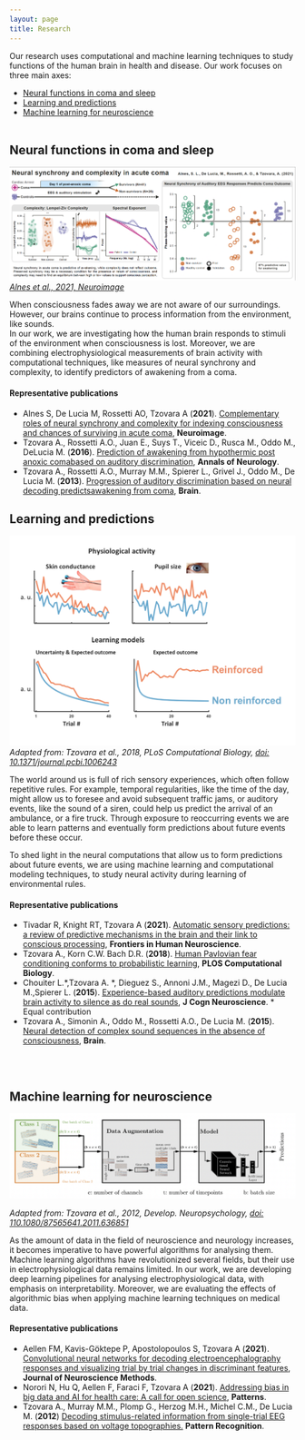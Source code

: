 ```yaml
---
layout: page
title: Research
---
```



Our research uses computational and machine learning techniques to study functions of the human brain in health and disease. Our work focuses on three main axes:

* [Neural functions in coma and sleep](#neural-functions-in-coma-and-sleep)
* [Learning and predictions](#learning-and-predictions)
* [Machine learning for neuroscience](#machine-learning-for-neuroscience)
<br/><br/>
## Neural functions in coma and sleep

![Graphical Abstract Alnes et al., 2021](https://raw.githubusercontent.com/aath0/aath0.github.io/master/assets/img/Alnes2021_GA.png)
*[Alnes et al., 2021, Neuroimage](https://www.sciencedirect.com/science/article/pii/S1053811921009113)*

When consciousness fades away we are not aware of our surroundings. However, our brains continue to process information from the environment, like sounds. <br/>
In our work, we are investigating how the human brain responds to stimuli of the environment when consciousness is lost. Moreover, we are combining electrophysiological measurements of brain activity with computational techniques, like measures of neural synchrony and complexity, to identify predictors of awakening from a coma.<br/>

#### Representative publications
* Alnes S, De Lucia M, Rossetti AO, Tzovara A (**2021**). [Complementary roles of neural synchrony and complexity for indexing consciousness and chances of surviving in acute coma](https://www.sciencedirect.com/science/article/pii/S1053811921009113), **Neuroimage**.
* Tzovara A., Rossetti A.O., Juan E., Suys T., Viceic D., Rusca M., Oddo M., DeLucia M. (**2016**). [Prediction of awakening from hypothermic post anoxic comabased on auditory discrimination](https://onlinelibrary.wiley.com/doi/full/10.1002/ana.24622), **Annals of Neurology**.
* Tzovara A., Rossetti A.O., Murray M.M., Spierer L., Grivel J., Oddo M., De Lucia M. (**2013**). [Progression of auditory discrimination based on neural decoding predictsawakening from coma](https://academic.oup.com/brain/article/136/1/81/430538), **Brain**.


## Learning and predictions

![Modeling associative learning](https://raw.githubusercontent.com/ccneuro/ccneuro.github.io/master/assets/img/posts/Models.png)
*Adapted from: Tzovara et al., 2018, PLoS Computational Biology, [doi: 10.1371/journal.pcbi.1006243]( https://doi.org/10.1371/journal.pcbi.1006243)*

The world around us is full of rich sensory experiences, which often follow repetitive rules. For example, temporal
regularities, like the time of the day, might allow us to foresee and avoid subsequent traffic jams, or auditory events,
like the sound of a siren, could help us predict the arrival of an ambulance, or a fire truck. Through exposure to
reoccurring events we are able to learn patterns and eventually form predictions about future events before these
occur. <br/>

To shed light in the neural computations that allow us to form predictions about future events, we are using machine learning and computational modeling techniques, to study neural activity during learning of environmental rules.

#### Representative publications
* Tivadar R, Knight RT, Tzovara A (**2021**). [Automatic sensory predictions: a review of predictive mechanisms in the brain and their link to conscious processing](https://www.frontiersin.org/articles/10.3389/fnhum.2021.702520/full), **Frontiers in Human Neuroscience**.
* Tzovara A., Korn C.W. Bach D.R. (**2018**). [Human Pavlovian fear conditioning conforms to probabilistic learning](https://journals.plos.org/ploscompbiol/article?id=10.1371/journal.pcbi.1006243), **PLOS Computational Biology**.
* Chouiter L.*,Tzovara A. *, Dieguez S., Annoni J.M., Magezi D., De Lucia M.,Spierer L. (**2015**). [Experience-based auditory predictions modulate brain activity to silence as do real sounds](https://www.mitpressjournals.org/doi/full/10.1162/jocn_a_00835), **J Cogn Neuroscience**. * Equal contribution
* Tzovara A., Simonin A., Oddo M., Rossetti A.O., De Lucia M. (**2015**). [Neural detection of complex sound sequences in the absence of consciousness](https://academic.oup.com/brain/article-lookup/doi/10.1093/brain/awv041), **Brain**.

<br/><br/>
## Machine learning for neuroscience

![Single trial EEG analysis](https://raw.githubusercontent.com/aath0/aath0.github.io/master/assets/img/Aellen2021.png)

*Adapted from: Tzovara et al., 2012, Develop. Neuropsychology, [doi: 110.1080/87565641.2011.636851](http://dx.doi.org/10.1080/87565641.2011.636851)*

As the amount of data in the field of neuroscience and neurology increases, it becomes imperative to have powerful algorithms for analysing them. Machine learning algorithms have revolutionized several fields, but their use in electrophysiological data remains limited. In our work, we are developing deep learning pipelines for analysing electrophysiological data, with emphasis on interpretability. Moreover, we are evaluating the effects of algorithmic bias when applying machine learning techniques on medical data. 

#### Representative publications
* Aellen FM, Kavis-Göktepe P, Apostolopoulos S, Tzovara A (**2021**). [Convolutional neural networks for decoding electroencephalography responses and visualizing trial by trial changes in discriminant features](https://www.sciencedirect.com/science/article/pii/S0165027021003022), **Journal of Neuroscience Methods**.
* Norori N, Hu Q, Aellen F, Faraci F, Tzovara A (**2021**). [Addressing bias in big data and AI for health care: A call for open science](https://www.cell.com/patterns/fulltext/S2666-3899(21)00202-6), **Patterns**.
* Tzovara A., Murray M.M., Plomp G., Herzog M.H., Michel C.M., De Lucia M. (**2012**) [Decoding stimulus-related information from single-trial EEG responses based on voltage topographies.](http://www.sciencedirect.com/science/article/pii/S0031320311001440) **Pattern Recognition**.
